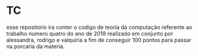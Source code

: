 # TC
esse repositorio ira conter o codigo de teoria da computação referente ao trabalho numero quatro do ano de 2019 realizado em conjunto por alessandra, rodrigo e valquiria a fim de conseguir 100 pontos para passar na porcaria da materia.
